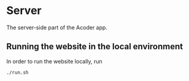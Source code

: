 # Server

The server-side part of the Acoder app.

## Running the website in the local environment

In order to run the website locally, run

```
./run.sh
```